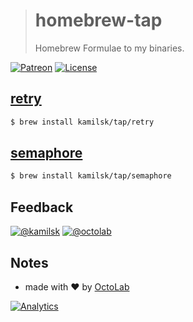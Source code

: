 > # homebrew-tap
>
> Homebrew Formulae to my binaries.

[![Patreon](https://img.shields.io/badge/patreon-donate-orange.svg)](https://www.patreon.com/octolab)
[![License](https://img.shields.io/github/license/mashape/apistatus.svg?maxAge=2592000)](LICENSE)

## [retry](https://github.com/kamilsk/retry)

```bash
$ brew install kamilsk/tap/retry
```

## [semaphore](https://github.com/kamilsk/semaphore)

```bash
$ brew install kamilsk/tap/semaphore
```

## Feedback

[![@kamilsk](https://img.shields.io/badge/author-%40kamilsk-blue.svg)](https://twitter.com/ikamilsk)
[![@octolab](https://img.shields.io/badge/sponsor-%40octolab-blue.svg)](https://twitter.com/octolab_inc)

## Notes

- made with ❤️ by [OctoLab](https://www.octolab.org/)

[![Analytics](https://ga-beacon.appspot.com/UA-109817251-23/unsupported/homebrew-tap/readme)](https://github.com/igrigorik/ga-beacon)
